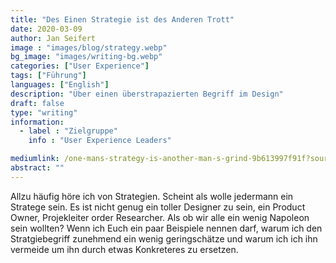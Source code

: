 ```yaml
---
title: "Des Einen Strategie ist des Anderen Trott"
date: 2020-03-09
author: Jan Seifert
image : "images/blog/strategy.webp"
bg_image: "images/writing-bg.webp"
categories: ["User Experience"]
tags: ["Führung"]
languages: ["English"]
description: "Über einen überstrapazierten Begriff im Design"
draft: false
type: "writing"
information:
  - label : "Zielgruppe"
    info : "User Experience Leaders"

mediumlink: /one-mans-strategy-is-another-man-s-grind-9b613997f91f?source=friends_link&sk=df85ae3e3f99e8d087559cb632ced281
abstract: ""
---
```


Allzu häufig höre ich von Strategien. Scheint als wolle jedermann ein Stratege sein. Es ist nicht genug ein toller Designer zu sein, ein Product Owner, Projekleiter order Researcher. Als ob wir alle ein wenig Napoleon sein wollten? Wenn ich Euch ein paar Beispiele nennen darf, warum ich den Stratgiebegriff zunehmend ein wenig geringschätze und warum ich ich ihn vermeide um ihn durch etwas Konkreteres zu ersetzen. 